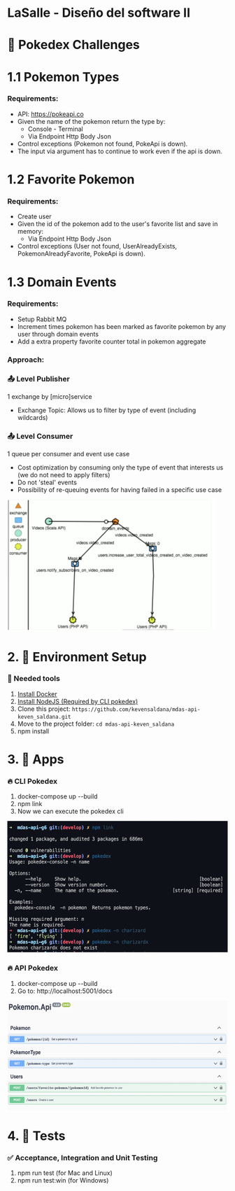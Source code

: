 # LaSalle - Diseño del software II 

# 🎯 Pokedex Challenges

# 1.1 Pokemon Types

### Requirements:

* API: https://pokeapi.co
* Given the name of the pokemon return the type by:
  * Console - Terminal
  * Via Endpoint Http Body Json
* Control exceptions (Pokemon not found, PokeApi is down).
* The input via argument has to continue to work even if the api is down.

# 1.2 Favorite Pokemon

### Requirements:

* Create user
* Given the id of the pokemon add to the user's favorite list and save in memory:
  * Via Endpoint Http Body Json
* Control exceptions (User not found, UserAlreadyExists, PokemonAlreadyFavorite, PokeApi is down).

# 1.3 Domain Events
### Requirements:

* Setup Rabbit MQ
* Increment times pokemon has been marked as favorite pokemon by any user through domain events
* Add a extra property favorite counter total in pokemon aggregate

###  Approach: 

###  📤  Level Publisher
1 exchange by [micro]service

* Exchange Topic: Allows us to filter by type of event (including wildcards)
###  📤  Level Consumer
1 queue per consumer and event use case

* Cost optimization by consuming only the type of event that interests us (we do not need to apply filters)
* Do not 'steal' events
* Possibility of re-queuing events for having failed in a specific use case

<img src="images/approach.png" height="300px">


# 2. 🚀 Environment Setup

### 🐳 Needed tools

1. [Install Docker](https://www.docker.com/get-started)
2. [Install NodeJS (Required by CLI pokedex)](https://nodejs.org/es/download/)
2. Clone this project: `https://github.com/kevensaldana/mdas-api-keven_saldana.git`
3. Move to the project folder: `cd mdas-api-keven_saldana`
4. npm install

# 3. 🚀 Apps

### 🔥 CLI Pokedex

1. docker-compose up --build
2. npm link
3. Now we can execute the pokedex cli

<img src="images/cli.png" height="300px">

### 🔥 API Pokedex
1. docker-compose up --build
2. Go to: http://localhost:5001/docs

<img src="images/api-challenge-2.png" height="250px">

# 4. 🚀 Tests

### ✅ Acceptance, Integration and Unit Testing
1. npm run test (for Mac and Linux)
2. npm run test:win (for Windows)
